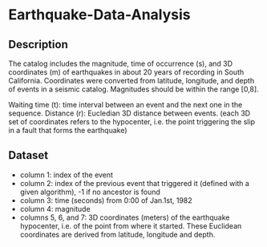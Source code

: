 # Earthquake-Data-Analysis

## Description
The catalog includes the magnitude, time of occurrence (s), and 3D coordinates (m) of earthquakes in about 20 years of recording in South California. 
Coordinates were converted from latitude, longitude, and depth of events in a seismic catalog. Magnitudes should be within the range [0,8].

Waiting time (t): time interval between an event and the next one in the sequence.
Distance (r): Eucledian 3D distance between events. (each 3D set of coordinates refers to the hypocenter, i.e. the point triggering the slip in a fault that forms the earthquake)

## Dataset
- column 1: index of the event
- column 2: index of the previous event that triggered it (defined with a given algorithm), -1 if no ancestor is found
- column 3: time (seconds) from 0:00 of Jan.1st, 1982
- column 4: magnitude
- columns 5, 6, and 7: 3D coordinates (meters) of the earthquake hypocenter, i.e. of the point from where it started. 
These Euclidean coordinates are derived from latitude, longitude and depth.
